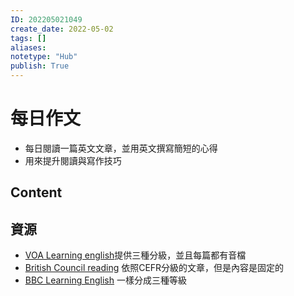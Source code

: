 ```yaml
---
ID: 202205021049
create_date: 2022-05-02
tags: []	
aliases:
notetype: "Hub"
publish: True
---
```


# 每日作文

- 每日閱讀一篇英文文章，並用英文撰寫簡短的心得
- 用來提升閱讀與寫作技巧

## Content

## 資源

- [VOA Learning english](https://learningenglish.voanews.com/)提供三種分級，並且每篇都有音檔
- [British Council reading](https://learnenglish.britishcouncil.org/skills/reading) 依照CEFR分級的文章，但是內容是固定的
- [BBC Learning English](https://www.bbc.co.uk/learningenglish/english/) 一樣分成三種等級
